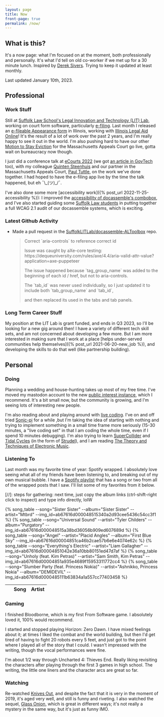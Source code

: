 ```yaml
---
layout: page
title: Now
front-page: true
permalink: /now/
---
```


## What is this?

It's a now page: what I'm focused on at the moment, both professionally and personally.
It's what I'd tell on old co-worker if we met up for a 30 minute lunch.
Inspired by [Derek Sivers](https://sive.rs/nowff).
Trying to keep it updated at least monthly.

Last updated January 10th, 2023.

## Professional

### Work Stuff

Still at [Suffolk Law School's Legal Innovation and Technology (LIT) Lab](https://suffolklitlab.org/), working on court form software, particularly [e-filing](https://suffolklitlab.org/docassemble-AssemblyLine-documentation/docs/#our-work).
Last month I released an [e-fileable Appearance form](https://github.com/SuffolkLITLab/docassemble-AppearanceEfile) in Illinois, working with [Illinois Legal Aid Online](https://www.illinoislegalaid.org/)! It's the result of a lot of work over the past 2 years, and I'm really happy
to see it out in the world.
I'm also pushing hard to have our other [Motion to Stay Eviction](https://github.com/SuffolkLITLab/docassemble-MotionToStayEviction/tree/new_efiling) for the Massachusetts Appeals Court go live, gotta wait on bureaucracy now though.

I just did a conference talk at [eCourts 2022](https://vimeo.com/780581207/3fda6a41a3?embedded=true&source=vimeo_logo&owner=11964368) (we got [an article in GovTech](https://www.govtech.com/gov-experience/how-tech-court-teamed-up-to-fight-evictions-via-smartphone) too), with my colleague [Quinten Steenhuis](https://www.nonprofittechy.com/) and our partner in the Massachusetts Appeals Court, [Paul Tuttle](https://www.linkedin.com/in/paul-tuttle-0b211914a), on the work we've done together. I had hoped to have the e-filing app live by the time the talk happened, but eh <span aria-label="shruggie emoticon">¯\\_(ツ)\_/¯</span>.


I've also done some more [accessibility work]({% post_url 2022-11-25-accessibility %}): I improved the [accessibility of docassemble's combobox](https://github.com/jhpyle/docassemble/pull/581), and I've also started guiding some [Suffolk Law students](https://suffolklitlab.org/courses/fellows/) in putting together a full WCAG 2.1 audit of our docassemble systems, which is exciting.

<!--There's nothing between us and the release, so I'm trying to make sure these webapps are polished and [helpful to users](https://suffolklitlab.org/legal-tech-class/docs/legal-tech-overview/maturity-model/#quick-summary) before they get put out into the real world.-->

<!--Trying to find time to start implementing our "LIT Styler" tool, which will put into effect a lot of thinking I've already done about form "completion ease" and readability.-->

### Latest Github Activity

<span id="if-updated"><span>

<script type="text/javascript" src="/assets/js/now.js"></script>

<ul>
<li>
<p><span id="event-title">Made a pull request</span> in the <a id="event-repo" href="https://github.com/SuffolkLITLab/docassemble-ALToolbox">SuffolkLITLab/docassemble-ALToolbox</a> repo.</p>

<blockquote id="event-desc"><p>Correct `aria-controls` to reference correct id</p><p></p><p>Issue was caught by aXe-core testing: https://dequeuniversity.com/rules/axe/4.4/aria-valid-attr-value?application=axe-puppeteer
</p><p>
</p><p>The issue happened because `tag_group_name` was added to the beginning of each id / href, but not to aria-controls.
</p><p>The `tab_id` was never used individually, so I just updated it to include both `tab_group_name` and `tab_id`,
</p><p>and then replaced its used in the tabs and tab panels.</p></blockquote>
</li>
</ul>

### Long Term Career Stuff

My position at the LIT Lab is grant funded, and ends in Q3 2023, so I'll be
looking for a new gig around then! I have a variety of different tech skill sets,
and am not concerned about developing a few more. But I am more interested in making sure
that I work at a place [helps under-served communities help themselves]({% post_url 2021-06-20-new_job %}),
and developing the skills to do that well (like partnership building).

## Personal

### Doing

Planning a wedding and house-hunting takes up most of my free time. I've moved my mastodon account to the new [public interest instance](https://mastodon.publicinterest.town/@brycew), which I recommend. It's a bit small now, but the community is growing, and I'm seeing lots of interesting new people.

I'm also reading about and playing around with [live coding](https://livecodingbook.toplap.org/). I've on and off tried [Sonic-pi](https://sonic-pi.net) for a while ,but I'm taking the idea of starting with nothing and trying to implement something in a small time frame more seriously (15-30 minutes, a "live coding set" in that I am coding the whole time, even if I spend 10 minutes debugging). I'm also trying to learn [SuperCollider](https://supercollider/github.io/) and [Tidal Cycles](https://tidalcycles.org/) (in the form of [Strudel](https://strudel.tidalcycles.org/learn/getting-started/)), and I am reading [The Theory and Techniques of Electronic Music](http://msp.ucsd.edu/techniques.htm).

### Listening To

Last month was my favorite time of year: Spotify wrapped. I absolutely love seeing what all of my friends have been listening to, and breaking out of my own musical bubble. I have a [Spotify playlist](https://open.spotify.com/playlist/6NxH6L5jNfwMRThWiPI85E?si=14c89550af4d4742) that has a song or two from all of the wrapped posts that I saw. I'll list some of my favorites from it below.

[//]: steps for gathering: next time, just copy the album links (ctrl-shift-right click to inspect) and type info directly, lolW

<table class="listening-to">
  <thead>
    <tr>
      <th>&nbsp;</th>
      <th>Song</th>
      <th>Artist</th>
    </tr>
  </thead>
  <tbody>
    {% song_table --song="Sister Sister" --album="Sister Sister" --artist="Mtbrd" --img_id=ab67616d000048515340a2d93cee5436c54cc3f1 %}
    {% song_table --song="Universal Sound" --artist="Tyler Childers" --album="Purgatory" --img_id=ab67616d000048515a38bd36056b909ed607689d %}
    {% song_table --song="Angel" --artist="Placid Angles" --album="First Blue Sky" --img_id=ab67616d00004851ca46b2cae57b6e6e4074e62c %}
    {% song_table --song="Everything's Electric" --artist="Liam Gallagher" --img_id=ab67616d00004851042e36a10bb80151ed47d7af %}
    {% song_table --song="Unholy (feat. Kim Petras)" --artist="Sam Smith, Kim Petras"  --img_id=ab67616d00004851a935e4689f15953311772cc4 %}
    {% song_table --song="Slumber Party (feat. Princess Nokia)" --artist="Ashnikko, Princess Nokia" --album="DEMIDEVIL" --img_id=ab67616d0000485111b63834a1a557cc77403458 %}
  </tbody>
</table>

### Gaming

I finished Bloodborne, which is my first From Software game. I absolutely loved it, 100% would recommend.

I started and stopped playing Horizon: Zero Dawn. I have mixed feelings about it; at times I liked the combat and the world building, but then I'd get tired of having to fight 20 robots every 5 feet, and just got to the point where I played all of the story that I could. I wasn't impressed with the writing, though the vocal performances were fine.

I'm about 1/2 way through Uncharted 4: Thieves End. Really liking revisiting the characters after playing through the first 3 games in high school. The writing, the little one liners and the character arcs are great so far.

### Watching

Re-watched [Knives Out](https://en.wikipedia.org/wiki/Knives_Out), and despite the fact that it is very in the moment of 2019, it's aged very well, and still is funny and riveting. I also watched the sequel, [Glass Onion](https://en.wikipedia-org/wiki/Glass_Onion:_A_Knives_Out_Mystery), which is great in different ways; it's not really a mystery in the same way, but it's just as funny IMO.

